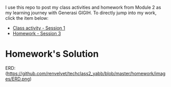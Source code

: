 I use this repo to post my class activities and homework from Module 2 as my learning journey with Generasi GIGIH. To directly jump into my work, click the item below:
* [Class activity - Session 1](./class_activity1)
* [Homework - Session 3](./homework)

# Homework's Solution
ERD:
(https://github.com/renvelvet/techclass2_yabb/blob/master/homework/images/ERD.png)